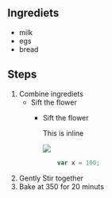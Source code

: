 ## Ingrediets

+ milk <!-- prida gulicku -->
+ egs
+ bread

## Steps

1. Combine ingrediets   <!-- ordered list -->
    * Sift the flower   <!-- indentation -->
        * Sift the flower

            This is inline

            ![](http://unsplash.it/500/300?random)
            ```js
                var x = 100;
            ```
1. Gently Stir together
1. Bake at 350 for 20 minuts